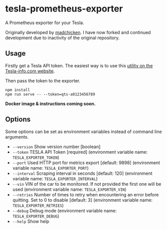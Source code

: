 # tesla-prometheus-exporter

A Prometheus exporter for your Tesla.

Originally developed by [madchicken](https://github.com/madchicken/tesla-prometheus-exporter). I have now forked and continued development due to inactivity of the original repository.

## Usage

Firstly get a Tesla API token. The easiest way is to use this [utility on the Tesla-info.com website](https://tesla-info.com/tesla-token.php).

Then pass the token to the exporter.

    npm install
    npm run serve -- --token=qts-a0123456789

**Docker image & instructions coming soon.**

## Options

Some options can be set as environment variables instead of command line arguments.

- `--version` Show version number [boolean]
- `--token` TESLA API Token [required] (environment variable name: `TESLA_EXPORTER_TOKEN`)
- `--port` Used HTTP port for metrics export [default: 9898] (environment variable name: `TESLA_EXPORTER_PORT`)
- `--interval` Scraping interval in seconds [default: 120] (environment variable name: `TESLA_EXPORTER_INTERVAL`)
- `--vin` VIN of the car to be monitored. If not provided the first one will be used (environment variable name: `TESLA_EXPORTER_VIN`)
- `--retries` Number of times to retry when encountering an error before quitting. Set to 0 to disable [default: 3] (environment variable name: `TESLA_EXPORTER_RETRIES`)
- `--debug` Debug mode (environment variable name: `TESLA_EXPORTER_DEBUG`)
- `--help` Show help
